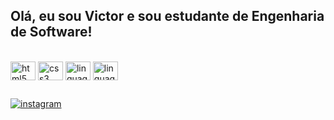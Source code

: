## Olá, eu sou Victor e sou estudante de Engenharia de Software!

<!-- <div>
  <a href="https://github.com/vitocx">
  <img height="180em" src="https://github-readme-stats.vercel.app/api?username=vitocx&show_icons=true&custom_title=Victor GitHub Status&count_private=true&bg_color=3D3D3D&title_color=84B026&text_color=FFFFFF&icon_color=84B026&hide_border=true&locale=pt-br"/>
</div>
-->
<div style="display: inline_block"><br>
  <img align="center" alt="html5" height="30" width="40" src="https://cdn.jsdelivr.net/gh/devicons/devicon/icons/html5/html5-original.svg"/>
  <img align="center" alt="css3" height="30" width="40" src="https://cdn.jsdelivr.net/gh/devicons/devicon/icons/css3/css3-original.svg"/>
  <!-- <img align="center" alt="linguagem_javascript" height="30" width="40" src="https://cdn.jsdelivr.net/gh/devicons/devicon/icons/javascript/javascript-original.svg"/> -->
  <img align="center" alt="linguagem_java" height="30" width="40" src="https://cdn.jsdelivr.net/gh/devicons/devicon/icons/java/java-original.svg"/>
  <img align="center" alt="linguagem_python" height="30" width="40" src="https://cdn.jsdelivr.net/gh/devicons/devicon/icons/python/python-original.svg"/>
</div>
  
  ##
  
<div>
  <a href="https://www.instagram.com/victorcxias/" target="_blank"><img alt="instagram" src="https://img.shields.io/badge/Instagram-E4405F?style=for-the-badge&logo=instagram&logoColor=white" target="_blank"></a>
</div>
<!--
**vitocx/vitocx** is a ✨ _special_ ✨ repository because its `README.md` (this file) appears on your GitHub profile.
-->
